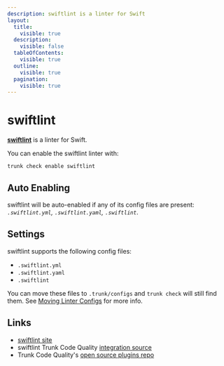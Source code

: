 ```yaml
---
description: swiftlint is a linter for Swift
layout:
  title:
    visible: true
  description:
    visible: false
  tableOfContents:
    visible: true
  outline:
    visible: true
  pagination:
    visible: true
---
```


# swiftlint

[**swiftlint**](https://github.com/realm/SwiftLint#readme) is a linter for Swift.

You can enable the swiftlint linter with:

```shell
trunk check enable swiftlint
```

## Auto Enabling

swiftlint will be auto-enabled if any of its config files are present: _`.swiftlint.yml`, `.swiftlint.yaml`, `.swiftlint`_.

## Settings

swiftlint supports the following config files:

* `.swiftlint.yml`
* `.swiftlint.yaml`
* `.swiftlint`

You can move these files to `.trunk/configs` and `trunk check` will still find them. See [Moving Linter Configs](broken-reference) for more info.

## Links

* [swiftlint site](https://github.com/realm/SwiftLint#readme)
* swiftlint Trunk Code Quality [integration source](https://github.com/trunk-io/plugins/tree/main/linters/swiftlint)
* Trunk Code Quality's [open source plugins repo](https://github.com/trunk-io/plugins/tree/main)
